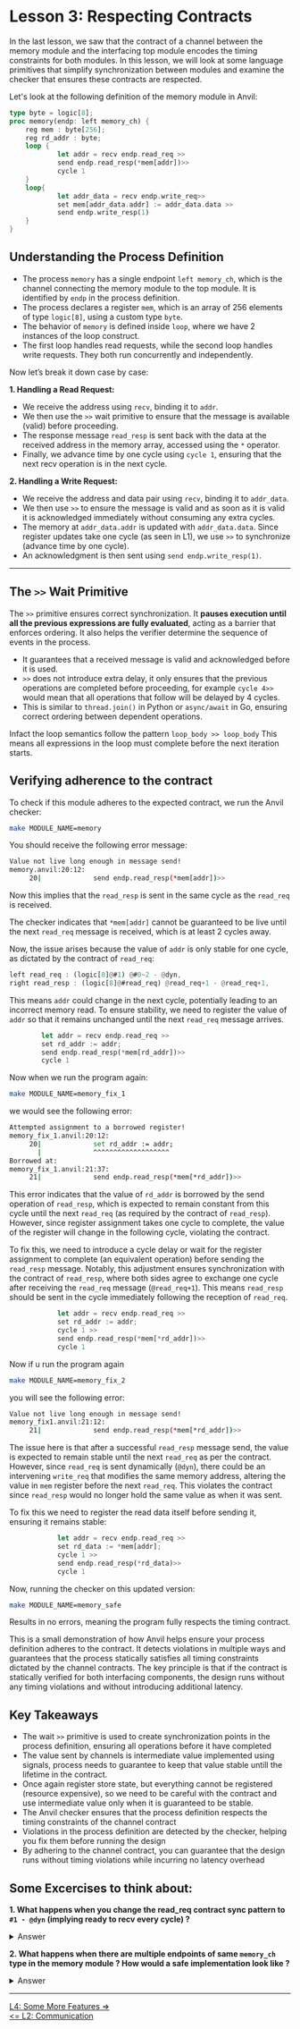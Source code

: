 # Lesson 3: Respecting Contracts

In the last lesson, we saw that the contract of a channel between the memory module and the interfacing top module encodes the timing constraints for both modules. In this lesson, we will look at some language primitives that simplify synchronization between modules and examine the checker that ensures these contracts are respected.  

Let's look at the following definition of the memory module in Anvil:  

```rust
type byte = logic[8];
proc memory(endp: left memory_ch) {
    reg mem : byte[256];
    reg rd_addr : byte;
    loop {
            let addr = recv endp.read_req >>
            send endp.read_resp(*mem[addr])>>
            cycle 1
    }
    loop{
            let addr_data = recv endp.write_req>>
            set mem[addr_data.addr] := addr_data.data >> 
            send endp.write_resp(1)
    }
}
```

## Understanding the Process Definition

- The process `memory` has a single endpoint `left memory_ch`, which is the channel connecting the memory module to the top module. It is identified by `endp` in the process definition.  
- The process declares a register `mem`, which is an array of 256 elements of type `logic[8]`, using a custom type `byte`.  
- The behavior of `memory` is defined  inside `loop`, where we have 2 instances of the loop construct.
- The first loop handles read requests, while the second loop handles write requests. They both run concurrently and independently.

Now let’s break it down case by case:  

**1. Handling a Read Request:**  
   - We receive the address using `recv`, binding it to `addr`.  
   - We then use the `>>` wait primitive to ensure that the message is available (valid) before proceeding.
   - The response message `read_resp` is sent back with the data at the received address in the memory array, accessed using the `*` operator.  
   - Finally, we advance time by one cycle using `cycle 1`, ensuring that the next recv operation is in the next cycle.
   
**2. Handling a Write Request:**  
   - We receive the address and data pair using `recv`, binding it to `addr_data`.  
   - We then use `>>` to ensure the message is valid and as soon as it is valid it is acknowledged immediately without consuming any extra cycles.
   - The memory at `addr_data.addr` is updated with `addr_data.data`. Since register updates take one cycle (as seen in L1), we use `>>` to synchronize (advance time by one cycle).  
   - An acknowledgment is then sent using `send endp.write_resp(1)`.  

---

## The `>>` Wait Primitive

The `>>` primitive ensures correct synchronization. It **pauses execution until all the previous expressions are fully evaluated**, acting as a barrier that enforces ordering. It also helps the verifier determine the sequence of events in the process.

- It guarantees that a received message is valid and acknowledged before it is used.  
- `>>` does not introduce extra delay, it only ensures that the previous operations are completed before proceeding, for example `cycle 4>>` would mean that all operations that follow will be delayed by 4 cycles.
- This is similar to `thread.join()` in Python or `async/await` in Go, ensuring correct ordering between dependent operations.  

Infact the loop semantics follow the pattern `loop_body >> loop_body` This means all expressions in the loop must complete before the next iteration starts.


## Verifying adherence to the contract
To check if this module adheres to the expected contract, we run the Anvil checker:  

```bash
make MODULE_NAME=memory
```  

You should receive the following error message:  

```bash
Value not live long enough in message send!
memory.anvil:20:12:
     20|             send endp.read_resp(*mem[addr])>>
```  

Now this implies that the `read_resp` is sent in the same cycle as the `read_req` is received.

The checker indicates that `*mem[addr]` cannot be guaranteed to be live until the next `read_req` message is received, which is at least 2 cycles away.  

Now, the issue arises because the value of `addr` is only stable for one cycle, as dictated by the contract of `read_req`:  

```rust
left read_req : (logic[8]@#1) @#0~2 - @dyn,
right read_resp : (logic[8]@#read_req) @read_req+1 - @read_req+1,
```  

This means `addr` could change in the next cycle, potentially leading to an incorrect memory read. To ensure stability, we need to register the value of `addr` so that it remains unchanged until the next `read_req` message arrives. 

```rust
        let addr = recv endp.read_req >>
        set rd_addr := addr;
        send endp.read_resp(*mem[rd_addr])>>
        cycle 1
```


<!-- 
The `read_resp` should be sent one cycle after the `read_req` is received.


To fix this, we introduce a `cycle 1` after the `send` statement:  

```rust
            recv endp.read_req >>
            cycle 1 >>
            send endp.read_resp(*mem[addr])>>
            
``` -->



Now when we run the program again:  

```bash
make MODULE_NAME=memory_fix_1
```

we would see the following error:

```bash
Attempted assignment to a borrowed register!
memory_fix_1.anvil:20:12:
     20|             set rd_addr := addr;
       |             ^^^^^^^^^^^^^^^^^^^
Borrowed at:
memory_fix_1.anvil:21:37:
     21|             send endp.read_resp(*mem[*rd_addr])>>
```


This error indicates that the value of `rd_addr` is borrowed by the send operation of `read_resp`, which is expected to remain constant from this cycle until the next `read_req` (as required by the contract of `read_resp`). However, since register assignment takes one cycle to complete, the value of the register will change in the following cycle, violating the contract.  

To fix this, we need to introduce a cycle delay or wait for the register assignment to complete (an equivalent operation) before sending the `read_resp` message. Notably, this adjustment ensures synchronization with the contract of `read_resp`, where both sides agree to exchange one cycle after receiving the `read_req` message (`@read_req+1`). This means `read_resp` should be sent in the cycle immediately following the reception of `read_req`.  


```rust
            let addr = recv endp.read_req >>
            set rd_addr := addr;
            cycle 1 >>
            send endp.read_resp(*mem[*rd_addr])>>
            cycle 1
```  

Now if u run the program again
```bash
make MODULE_NAME=memory_fix_2
```


you will see the following error:
```bash
Value not live long enough in message send!
memory_fix1.anvil:21:12:
     21|             send endp.read_resp(*mem[*rd_addr])>>

```

The issue here is that after a successful `read_resp` message send, the value is expected to remain stable until the next `read_req` as per the contract. However, since `read_req` is sent dynamically (`@dyn`), there could be an intervening `write_req` that modifies the same memory address, altering the value in `mem` register before the next `read_req`. This violates the contract since `read_resp` would no longer hold the same value as when it was sent.
  

To fix this we need to register the read data itself before sending it, ensuring it remains stable:  

```rust
            let addr = recv endp.read_req >>
            set rd_data := *mem[addr];
            cycle 1 >>
            send endp.read_resp(*rd_data)>>
            cycle 1
```

Now, running the checker on this updated version:  

```bash
make MODULE_NAME=memory_safe
```  

Results in no errors, meaning the program fully respects the timing contract.  

This is a small demonstration of how Anvil helps ensure your process definition adheres to the contract. It detects violations in multiple ways and guarantees that the process statically satisfies all timing constraints dictated by the channel contracts.  The key principle is that if the contract is statically verified for both interfacing components, the design runs without any timing violations and without introducing additional latency.


## Key Takeaways

- The wait `>>` primitive is used to create synchronization points in the process definition, ensuring all operations before it have completed
- The value sent by channels is intermediate value implemented using signals, process needs to guarantee to keep that value stable untill the lifetime in the contract.
- Once again register store state, but everything cannot be registered (resource expensive), so we need to be careful with the contract and use intermediate value only when it is guaranteed to be stable.
- The Anvil checker ensures that the process definition respects the timing constraints of the channel contract
- Violations in the process definition are detected by the checker, helping you fix them before running the design
- By adhering to the channel contract, you can guarantee that the design runs without timing violations while incurring no latency overhead


## Some Excercises to think about:

**1. What happens when you change the read_req contract sync pattern to `#1 - @dyn` (implying ready to recv every cycle) ?**
<details>
<summary>Answer</summary>

When you run the program you will see the following error:
```bash
Borrow checking failed:
Static sync mode mismatch between endp@read_req and endp@read_req (actual gap = 2 > expected gap 1)!
memory_safe.anvil:21:23:
  21|             let addr = recv endp.read_req >>
```

This is because the read thread (loop) waits 1 cycle before looping back to the next cycle hence, the gap between `read_req` and `read_res` is 1 cycle and therefore the gap between `read_req` and next `read_req` will be 1+1 = 2 cycles. This violates the contract of the channel. This will be fixed by removing the 1 cycle delay in the read thread at the end.

This is already happening in the write thread as the write thread is ready to receive every cycle.
</details>


**2. What happens when there are multiple endpoints of same `memory_ch` type in the memory module ? How would a safe implementation look like ?**

<details>
<summary>Answer</summary>

When you have multiple endpoints of the same type in the memory module, the read operations can happen in parallel, therefore implemented over multiple threads. However the write operation needs to be 1 at a time, as they can be to the same memory location.

A safe implemnentation would look like this:

```rust
proc memory_multiple_ports(endp1: left memory_ch, endp2: left memory_ch) {
    reg mem : byte[256];
    reg rd_data1 : byte;
    reg rd_data2 : byte;
    loop {
            let addr = recv endp1.read_req >>
            set rd_data1 := *mem[addr];
            cycle 1 >>
            send endp1.read_resp(*rd_data1)>>
            cycle 1
    }
    loop {
            let addr = recv endp2.read_req >>
            set rd_data2 := *mem[addr];
            cycle 1 >>
            send endp2.read_resp(*rd_data2)>>
            cycle 1
    }
    loop{
      if (ready endp1.write_req) {
            let addr_data = recv endp1.write_req>>
            set mem[addr_data.addr] := addr_data.data >> 
            send endp1.write_resp(1)
      }
      else{
          if (ready endp2.write_req) {
                let addr_data = recv endp2.write_req>>
                set mem[addr_data.addr] := addr_data.data >> 
                send endp2.write_resp(1)
          }
          else {cycle 1}      
      } 
    }
}
```
Anvil Provides the `ready` construct to check if the endpoint has a valid message. In this case we are checking if either of the endpoints has a valid message to process. 
</details>

---

[L4: Some More Features =>](../L4-Some-More-Features/README.md)\
[<= L2: Communication](../L2-Communication/README.md)
